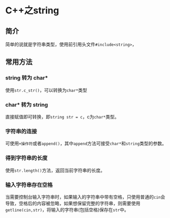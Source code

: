 # C++之string

## 简介

简单的说就是字符串类型，使用前引用头文件`#include<string>`，

## 常用方法

### string 转为 char*

使用`str.c_str()`，可以转换为`char*`类型

### char* 转为 string

直接赋值即可转换，即`string str = c`，c为`char*`类型。

### 字符串的连接

可使用`+操作符`或者`append()`，其中`append`方法可接受`char*`和`string`类型的参数。

### 得到字符串的长度

使用`str.length()`方法，返回当前字符串的长度。

### 输入字符串存在空格

当需要控制台输入字符串时，如果输入的字符串中带有空格，只使用普通的`cin`会导致，空格后的内容被忽略，如果想保留完整的字符串，则需要使用`getline(cin,str)`，将输入的字符串(包括空格)保存在`str`中。



